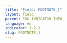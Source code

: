 ```yaml
---
title: "Field: FOOTNOTE_1"
layout: field
parent: SDG_INDICATOR_INFO
language: en
indicator: 1-2-1
slug: FOOTNOTE_1
---
```

[^1]: For a discussion on reasons consumption is preferred, check: Deaton, Angus (2003). “Household Surveys, Consumption, and the Measurement of Poverty”. Economic Systems Research, Vol. 15, No. 2, June 2003